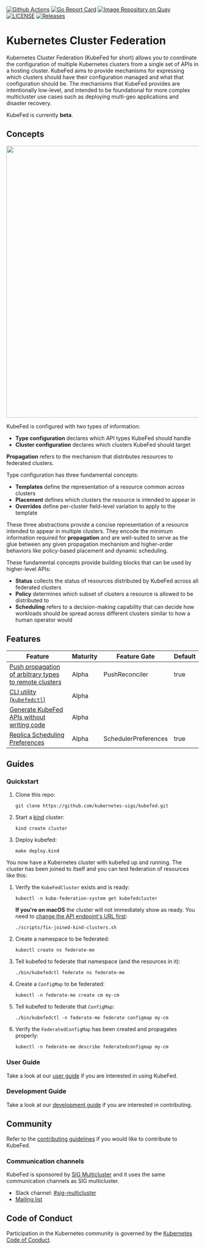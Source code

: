 [![Github Actions](https://github.com/kubernetes-sigs/kubefed/actions/workflows/test-and-push.yml/badge.svg?branch=master)](https://github.com/kubernetes-sigs/kubefed/actions?query=branch%3Amaster "Github Actions")
[![Go Report Card](https://goreportcard.com/badge/github.com/kubernetes-sigs/kubefed)](https://goreportcard.com/report/github.com/kubernetes-sigs/kubefed)
[![Image Repository on Quay](https://quay.io/repository/kubernetes-multicluster/kubefed/status "Image Repository on Quay")](https://quay.io/repository/kubernetes-multicluster/kubefed)
[![LICENSE](https://img.shields.io/badge/license-apache2.0-green.svg)](https://github.com/kubernetes-sigs/kubefed/blob/master/LICENSE)
[![Releases](https://img.shields.io/github/release/kubernetes-sigs/kubefed/all.svg)](https://github.com/kubernetes-sigs/kubefed/releases "KubeFed latest release")

# Kubernetes Cluster Federation

Kubernetes Cluster Federation (KubeFed for short) allows you to coordinate the
configuration of multiple Kubernetes clusters from a single set of APIs in a
hosting cluster. KubeFed aims to provide mechanisms for expressing which
clusters should have their configuration managed and what that configuration
should be. The mechanisms that KubeFed provides are intentionally low-level, and
intended to be foundational for more complex multicluster use cases such as
deploying multi-geo applications and disaster recovery.

KubeFed is currently **beta**.

## Concepts

<p align="center"><img src="docs/images/concepts.png" width="711"></p>

KubeFed is configured with two types of information:

- **Type configuration** declares which API types KubeFed should handle
- **Cluster configuration** declares which clusters KubeFed should target

**Propagation** refers to the mechanism that distributes resources to federated
clusters.

Type configuration has three fundamental concepts:

- **Templates** define the representation of a resource common across clusters
- **Placement** defines which clusters the resource is intended to appear in
- **Overrides** define per-cluster field-level variation to apply to the template

These three abstractions provide a concise representation of a resource intended
to appear in multiple clusters. They encode the minimum information required for
**propagation** and are well-suited to serve as the glue between any given
propagation mechanism and higher-order behaviors like policy-based placement and
dynamic scheduling.

These fundamental concepts provide building blocks that can be used by
higher-level APIs:

- **Status** collects the status of resources distributed by KubeFed across all federated clusters
- **Policy** determines which subset of clusters a resource is allowed to be distributed to
- **Scheduling** refers to a decision-making capability that can decide how
  workloads should be spread across different clusters similar to how a human
  operator would

## Features

| Feature | Maturity | Feature Gate | Default |
|---------|----------|--------------|---------|
| [Push propagation of arbitrary types to remote clusters](https://github.com/kubernetes-sigs/kubefed/blob/master/docs/userguide.md#verify-your-deployment-is-working) | Alpha | PushReconciler | true |
| [CLI utility (`kubefedctl`)](https://github.com/kubernetes-sigs/kubefed/blob/master/docs/userguide.md#kubefedctl-cli) | Alpha | | |
| [Generate KubeFed APIs without writing code](https://github.com/kubernetes-sigs/kubefed/blob/master/docs/userguide.md#enabling-federation-of-an-api-type) | Alpha | | |
| [Replica Scheduling Preferences](https://github.com/kubernetes-sigs/kubefed/blob/master/docs/userguide.md#replicaschedulingpreference) | Alpha | SchedulerPreferences | true |

## Guides

### Quickstart

1. Clone this repo:
   ```
   git clone https://github.com/kubernetes-sigs/kubefed.git
   ```
1. Start a [kind](https://kind.sigs.k8s.io/) cluster:
   ```
   kind create cluster
   ```
1. Deploy kubefed:
   ```
   make deploy.kind
   ```

You now have a Kubernetes cluster with kubefed up and running. The cluster has been joined to itself and you can test federation of resources like this:

1. Verify the `KubeFedCluster` exists and is ready:
   ```
   kubectl -n kube-federation-system get kubefedcluster
   ```
   **If you're on macOS** the cluster will not immediately show as ready. You need to [change the API endpoint's URL first](https://github.com/kubernetes-sigs/kubefed/blob/master/docs/cluster-registration.md#joining-kind-clusters-on-macos):
   ```
   ./scripts/fix-joined-kind-clusters.sh
   ```
1. Create a namespace to be federated:
   ```
   kubectl create ns federate-me
   ```
1. Tell kubefed to federate that namespace (and the resources in it):
   ```
   ./bin/kubefedctl federate ns federate-me
   ```
1. Create a `ConfigMap` to be federated:
   ```
   kubectl -n federate-me create cm my-cm
   ```
1. Tell kubefed to federate that `ConfigMap`:
   ```
   ./bin/kubefedctl -n federate-me federate configmap my-cm
   ```
1. Verify the `FederatedConfigMap` has been created and propagates properly:
   ```
   kubectl -n federate-me describe federatedconfigmap my-cm
   ```

### User Guide

Take a look at our [user guide](docs/userguide.md) if you are interested in
using KubeFed.

### Development Guide

Take a look at our [development guide](docs/development.md) if you are
interested in contributing.

## Community

Refer to the [contributing guidelines](./CONTRIBUTING.md) if you would like to contribute to KubeFed.

### Communication channels

KubeFed is sponsored by [SIG Multicluster](https://github.com/kubernetes/community/tree/master/sig-multicluster) and it uses the same communication channels as SIG multicluster.

* Slack channel: [#sig-multicluster](http://slack.k8s.io/#sig-multicluster)
* [Mailing list](https://groups.google.com/forum/#!forum/kubernetes-sig-multicluster)

## Code of Conduct

Participation in the Kubernetes community is governed by the
[Kubernetes Code of Conduct](./code-of-conduct.md).
